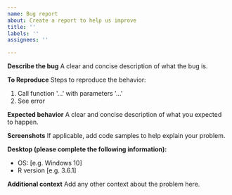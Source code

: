 ```yaml
---
name: Bug report
about: Create a report to help us improve
title: ''
labels: ''
assignees: ''

---
```


**Describe the bug**
A clear and concise description of what the bug is.

**To Reproduce**
Steps to reproduce the behavior:
1. Call function '...' with parameters '...'
2. See error

**Expected behavior**
A clear and concise description of what you expected to happen.

**Screenshots**
If applicable, add code samples to help explain your problem.

**Desktop (please complete the following information):**
 - OS: [e.g. Windows 10]
 - R version [e.g. 3.6.1]

**Additional context**
Add any other context about the problem here.
